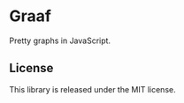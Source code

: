 Graaf
=====

Pretty graphs in JavaScript.

License
-------
This library is released under the MIT license.